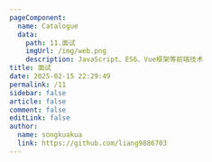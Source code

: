 ```yaml
---
pageComponent:
  name: Catalogue
  data:
    path: 11.面试
    imgUrl: /img/web.png
    description: JavaScript、ES6、Vue框架等前端技术
title: 面试
date: 2025-02-15 22:29:49
permalink: /11
sidebar: false
article: false
comment: false
editLink: false
author:
  name: songkuakua
  link: https://github.com/liang9886703
---
```

